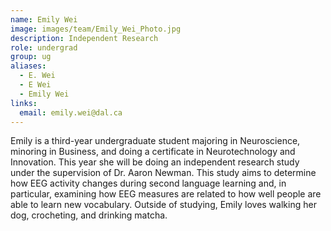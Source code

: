 ```yaml
---
name: Emily Wei
image: images/team/Emily_Wei_Photo.jpg
description: Independent Research
role: undergrad
group: ug
aliases:
  - E. Wei
  - E Wei
  - Emily Wei
links:
  email: emily.wei@dal.ca
---
```

Emily is a third-year undergraduate student majoring in Neuroscience, minoring in Business, and doing a certificate in Neurotechnology and Innovation. This year she will be doing an independent research study under the supervision of Dr. Aaron Newman. This study aims to determine how EEG activity changes during second language learning and, in particular, examining how EEG measures are related to how well people are able to learn new vocabulary. Outside of studying, Emily loves walking her dog, crocheting, and drinking matcha.